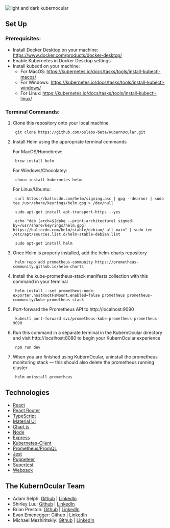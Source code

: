 <picture>
<source media="(prefers-color-scheme:dark)" srcset="https://hmp.me/dykg">
<img alt="light and dark kubernocular" src="https://hmp.me/dyki">
</picture>

## Set Up

### Prerequisites:
- Install Docker Desktop on your machine: https://www.docker.com/products/docker-desktop/
- Enable Kubernetes in Docker Desktop settings
- Install kubectl on your machine:  
  - For MacOS: https://kubernetes.io/docs/tasks/tools/install-kubectl-macos/   
  - For Windows: https://kubernetes.io/docs/tasks/tools/install-kubectl-windows/  
  - For Linux: https://kubernetes.io/docs/tasks/tools/install-kubectl-linux/
  

### Terminal Commands:
1. Clone this repository onto your local machine
        
        git clone https://github.com/oslabs-beta/KubernOcular.git
        
2. Install Helm using the appropriate terminal commands

    For MacOS/Homebrew:
        
        brew install helm
        
    
    For Windows/Chocolatey:
        
        choco install kubernetes-helm
        
    
    For Linux/Ubuntu:

        curl https://baltocdn.com/helm/signing.asc | gpg --dearmor | sudo tee /usr/share/keyrings/helm.gpg > /dev/null
        
        sudo apt-get install apt-transport-https --yes
  
        echo "deb [arch=$(dpkg --print-architecture) signed-by=/usr/share/keyrings/helm.gpg] https://baltocdn.com/helm/stable/debian/ all main" | sudo tee /etc/apt/sources.list.d/helm-stable-debian.list

        sudo apt-get install helm

3. Once Helm is properly installed, add the helm-charts repository

        helm repo add prometheus-community https://prometheus-community.github.io/helm-charts

4. Install the kube-prometheus-stack manifests collection with this command in your terminal

        helm install --set prometheus-node-exporter.hostRootFsMount.enabled=false prometheus prometheus-community/kube-prometheus-stack

5. Port-forward the Prometheus API to http://localhost:9090

        kubectl port-forward svc/prometheus-kube-prometheus-prometheus 9090

6. Run this command in a separate terminal in the KubernOcular directory and visit http://localhost:8080 to begin your KubernOcular experience

        npm run dev

7. When you are finished using KubernOcular, uninstall the prometheus monitoring stack — this should also delete the prometheus running cluster

        helm uninstall prometheus

## Technologies

* [React](https://reactjs.org/)
* [React Router](https://reactrouter.com/en/main)
* [TypeScript](https://www.typescriptlang.org/)
* [Material UI](https://mui.com/)
* [Chart.js](https://www.chartjs.org/)
* [Node](https://nodejs.org/en/)
* [Express](https://expressjs.com/)
* [Kubernetes-Client](https://www.npmjs.com/package/kubernetes-client)
* [Prometheus/PromQL](https://prometheus.io/)
* [Jest](https://jestjs.io/)
* [Puppeteer](https://pptr.dev/)
* [Supertest](https://www.npmjs.com/package/supertest)
* [Webpack](https://webpack.js.org/)

## The KubernOcular Team

* Adam Selph: [Github](https://github.com/ARSelph) | [LinkedIn](https://www.linkedin.com/in/adam-selph-93231324a/)
* Shirley Luu: [Github](https://github.com/shirley-luu) | [LinkedIn](https://www.linkedin.com/in/luu-shirley/)
* Brian Preston: [Github](https://github.com/BrianJPreston) | [LinkedIn](https://www.linkedin.com/in/brian-preston-33444430/)
* Evan Emenegger: [Github](https://github.com/emenegger) | [LinkedIn](https://www.linkedin.com/in/evan-emenegger/)
* Michael Mezhiritskiy: [Github](https://github.com/MichaelMezhiritskiy) | [LinkedIn](https://www.linkedin.com/in/michael-mezhiritskiy-41a0aa1b4/)